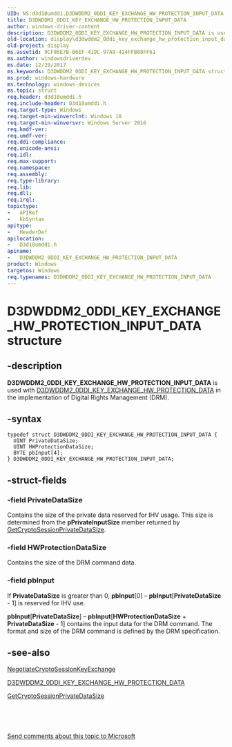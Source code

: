 ```yaml
---
UID: NS:d3d10umddi.D3DWDDM2_0DDI_KEY_EXCHANGE_HW_PROTECTION_INPUT_DATA
title: D3DWDDM2_0DDI_KEY_EXCHANGE_HW_PROTECTION_INPUT_DATA
author: windows-driver-content
description: D3DWDDM2_0DDI_KEY_EXCHANGE_HW_PROTECTION_INPUT_DATA is used with D3DWDDM2_0DDI_KEY_EXCHANGE_HW_PROTECTION_DATA in the implementation of Digital Rights Management (DRM).
old-location: display\d3dwddm2_0ddi_key_exchange_hw_protection_input_data.htm
old-project: display
ms.assetid: 9CF86E7B-B6EF-419C-97A9-424FFB08FF61
ms.author: windowsdriverdev
ms.date: 12/29/2017
ms.keywords: D3DWDDM2_0DDI_KEY_EXCHANGE_HW_PROTECTION_INPUT_DATA structure [Display Devices], display.d3dwddm2_0ddi_key_exchange_hw_protection_input_data, D3DWDDM2_0DDI_KEY_EXCHANGE_HW_PROTECTION_INPUT_DATA, d3d10umddi/D3DWDDM2_0DDI_KEY_EXCHANGE_HW_PROTECTION_INPUT_DATA
ms.prod: windows-hardware
ms.technology: windows-devices
ms.topic: struct
req.header: d3d10umddi.h
req.include-header: D3d10umddi.h
req.target-type: Windows
req.target-min-winverclnt: Windows 10
req.target-min-winversvr: Windows Server 2016
req.kmdf-ver: 
req.umdf-ver: 
req.ddi-compliance: 
req.unicode-ansi: 
req.idl: 
req.max-support: 
req.namespace: 
req.assembly: 
req.type-library: 
req.lib: 
req.dll: 
req.irql: 
topictype:
-	APIRef
-	kbSyntax
apitype:
-	HeaderDef
apilocation:
-	D3d10umddi.h
apiname:
-	D3DWDDM2_0DDI_KEY_EXCHANGE_HW_PROTECTION_INPUT_DATA
product: Windows
targetos: Windows
req.typenames: D3DWDDM2_0DDI_KEY_EXCHANGE_HW_PROTECTION_INPUT_DATA
---
```


# D3DWDDM2_0DDI_KEY_EXCHANGE_HW_PROTECTION_INPUT_DATA structure


## -description


<b>D3DWDDM2_0DDI_KEY_EXCHANGE_HW_PROTECTION_INPUT_DATA</b> is used with <a href="..\d3d10umddi\ns-d3d10umddi-d3dwddm2_0ddi_key_exchange_hw_protection_data.md">D3DWDDM2_0DDI_KEY_EXCHANGE_HW_PROTECTION_DATA</a> in the implementation of Digital Rights Management (DRM).


## -syntax


````
typedef struct D3DWDDM2_0DDI_KEY_EXCHANGE_HW_PROTECTION_INPUT_DATA {
  UINT PrivateDataSize;
  UINT HWProtectionDataSize;
  BYTE pbInput[4];
} D3DWDDM2_0DDI_KEY_EXCHANGE_HW_PROTECTION_INPUT_DATA;
````


## -struct-fields




### -field PrivateDataSize

Contains the size of the private data reserved for IHV usage. This size is determined from the <b>pPrivateInputSize</b> member returned by <a href="..\d3d10umddi\nc-d3d10umddi-pfnd3dwddm2_0ddi_getcryptosessionprivatedatasize.md">GetCryptoSessionPrivateDataSize</a>.


### -field HWProtectionDataSize

Contains the size of the DRM command data.


### -field pbInput

If <b>PrivateDataSize</b> is greater than 0, <b>pbInput</b>[0] – <b>pbInput</b>[<b>PrivateDataSize</b> - 1] is reserved for IHV use.



<b>pbInput</b>[<b>PrivateDataSize</b>] – <b>pbInput</b>[<b>HWProtectionDataSize</b> + <b>PrivateDataSize</b> - 1] contains the input data for the DRM command. The format and size of the DRM command is defined by the DRM specification.



## -see-also

<a href="..\d3d10umddi\nc-d3d10umddi-pfnd3d11_1ddi_negotiatecryptosessionkeyeschange.md">NegotiateCryptoSessionKeyExchange</a>



<a href="..\d3d10umddi\ns-d3d10umddi-d3dwddm2_0ddi_key_exchange_hw_protection_data.md">D3DWDDM2_0DDI_KEY_EXCHANGE_HW_PROTECTION_DATA</a>



<a href="..\d3d10umddi\nc-d3d10umddi-pfnd3dwddm2_0ddi_getcryptosessionprivatedatasize.md">GetCryptoSessionPrivateDataSize</a>



 

 

<a href="mailto:wsddocfb@microsoft.com?subject=Documentation%20feedback [display\display]:%20D3DWDDM2_0DDI_KEY_EXCHANGE_HW_PROTECTION_INPUT_DATA structure%20 RELEASE:%20(12/29/2017)&amp;body=%0A%0APRIVACY STATEMENT%0A%0AWe use your feedback to improve the documentation. We don't use your email address for any other purpose, and we'll remove your email address from our system after the issue that you're reporting is fixed. While we're working to fix this issue, we might send you an email message to ask for more info. Later, we might also send you an email message to let you know that we've addressed your feedback.%0A%0AFor more info about Microsoft's privacy policy, see http://privacy.microsoft.com/en-us/default.aspx." title="Send comments about this topic to Microsoft">Send comments about this topic to Microsoft</a>


